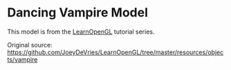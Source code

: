 # Dancing Vampire Model

This model is from the [LearnOpenGL](https://learnopengl.com/) tutorial series.

Original source: https://github.com/JoeyDeVries/LearnOpenGL/tree/master/resources/objects/vampire
